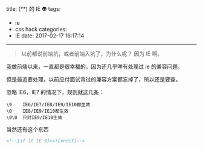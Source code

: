 title: (**) 的 IE 👽
tags:
  - ie
  - css hack
categories:
  - IE
date: 2017-02-17 16:17:14
---
> 以前都说前端坑，或者前端入坑了，为什么呢？ 因为 IE 啊。

我做前端以来，一直都是很幸福的，因为还几乎咩有处理过 ie 的兼容问题。

但是最近要处理，以前应付面试背过的兼容方案都忘掉了，所以还是要查。

忽略 IE6，IE7 的情况下，规则就这几条：

```
\9    IE6/IE7/IE8/IE9/IE10都生效 
\0    IE8/IE9/IE10都生效
\9\0  只对IE9/IE10生效
```

当然还有这个东西

```html
<!--[if lt IE 9]><![endif]-->
```